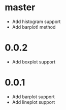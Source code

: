 # master

- Add histogram support
- Add barplot! method

# 0.0.2

- Add boxplot support

# 0.0.1

- Add barplot support
- Add lineplot support

